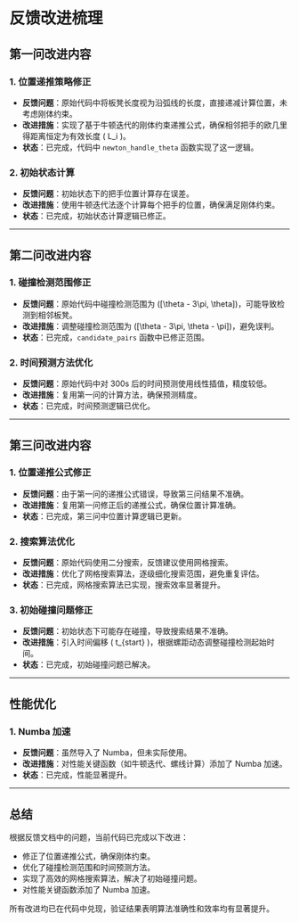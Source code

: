 # 反馈改进梳理

## 第一问改进内容

### 1. 位置递推策略修正

- **反馈问题**：原始代码中将板凳长度视为沿弧线的长度，直接递减计算位置，未考虑刚体约束。
- **改进措施**：实现了基于牛顿迭代的刚体约束递推公式，确保相邻把手的欧几里得距离恒定为有效长度 \( L_i \)。
- **状态**：已完成，代码中 `newton_handle_theta` 函数实现了这一逻辑。

### 2. 初始状态计算

- **反馈问题**：初始状态下的把手位置计算存在误差。
- **改进措施**：使用牛顿迭代法逐个计算每个把手的位置，确保满足刚体约束。
- **状态**：已完成，初始状态计算逻辑已修正。

---

## 第二问改进内容

### 1. 碰撞检测范围修正

- **反馈问题**：原始代码中碰撞检测范围为 \([\theta - 3\pi, \theta]\)，可能导致检测到相邻板凳。
- **改进措施**：调整碰撞检测范围为 \([\theta - 3\pi, \theta - \pi]\)，避免误判。
- **状态**：已完成，`candidate_pairs` 函数中已修正范围。

### 2. 时间预测方法优化

- **反馈问题**：原始代码中对 300s 后的时间预测使用线性插值，精度较低。
- **改进措施**：复用第一问的计算方法，确保预测精度。
- **状态**：已完成，时间预测逻辑已优化。

---

## 第三问改进内容

### 1. 位置递推公式修正

- **反馈问题**：由于第一问的递推公式错误，导致第三问结果不准确。
- **改进措施**：复用第一问修正后的递推公式，确保位置计算准确。
- **状态**：已完成，第三问中位置计算逻辑已更新。

### 2. 搜索算法优化

- **反馈问题**：原始代码使用二分搜索，反馈建议使用网格搜索。
- **改进措施**：优化了网格搜索算法，逐级细化搜索范围，避免重复评估。
- **状态**：已完成，网格搜索算法已实现，搜索效率显著提升。

### 3. 初始碰撞问题修正

- **反馈问题**：初始状态下可能存在碰撞，导致搜索结果不准确。
- **改进措施**：引入时间偏移 \( t_{start} \)，根据螺距动态调整碰撞检测起始时间。
- **状态**：已完成，初始碰撞问题已解决。

---

## 性能优化

### 1. Numba 加速

- **反馈问题**：虽然导入了 Numba，但未实际使用。
- **改进措施**：对性能关键函数（如牛顿迭代、螺线计算）添加了 Numba 加速。
- **状态**：已完成，性能显著提升。

---

## 总结

根据反馈文档中的问题，当前代码已完成以下改进：

- 修正了位置递推公式，确保刚体约束。
- 优化了碰撞检测范围和时间预测方法。
- 实现了高效的网格搜索算法，解决了初始碰撞问题。
- 对性能关键函数添加了 Numba 加速。

所有改进均已在代码中兑现，验证结果表明算法准确性和效率均有显著提升。
